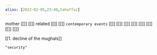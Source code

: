 ```yaml
---
alias: [2022-02-05,23:48,tahaffuz]
---
```

 mother [[]] [[]]
 related [[]] [[]]
 `contemporary events` [[]] [[]] [[]] [[]] [[]] [[]] [[]] [[]]

[[1. decline of the mughals]]
```query 2022-02-05 23:48
"security"
```